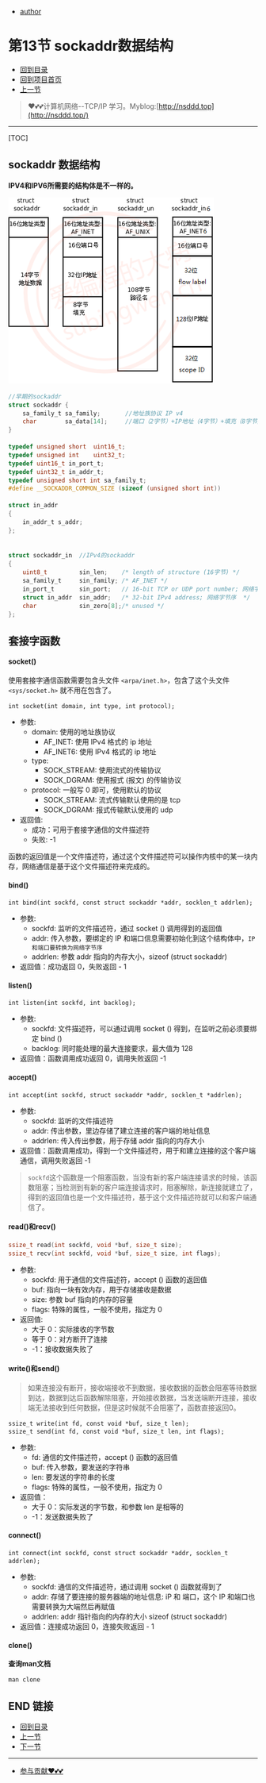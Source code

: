 + [author](https://github.com/3293172751)

# 第13节 sockaddr数据结构

+ [回到目录](../README.md)
+ [回到项目首页](../../README.md)
+ [上一节](12.md)
> ❤️💕💕计算机网络--TCP/IP 学习。Myblog:[http://nsddd.top](http://nsddd.top/)
---
[TOC]

## sockaddr 数据结构

**IPV4和IPV6所需要的结构体是不一样的。**



![img](assets/sockaddr.png)





```c
//早期的sockaddr
struct sockaddr {
	sa_family_t sa_family;       //地址族协议 IP v4   
	char        sa_data[14];     //端口（2字节）+IP地址（4字节）+填充（8字节）
}

typedef unsigned short  uint16_t;
typedef unsigned int    uint32_t;
typedef uint16_t in_port_t;
typedef uint32_t in_addr_t;
typedef unsigned short int sa_family_t;
#define __SOCKADDR_COMMON_SIZE (sizeof (unsigned short int))

struct in_addr
{
    in_addr_t s_addr;
};  


struct sockaddr_in	//IPv4的sockaddr
{
	uint8_t 		sin_len;	/* length of structure (16字节) */
	sa_family_t 	sin_family;	/* AF_INET */
	in_port_t 		sin_port;	// 16-bit TCP or UDP port number; 网络字节序 ==> 大端 
	struct in_addr 	sin_addr;	/* 32-bit IPv4 address; 网络字节序  */
	char			sin_zero[8];/* unused */
};
```



## 套接字函数

#### socket()

使用套接字通信函数需要包含头文件 `<arpa/inet.h>`，包含了这个头文件 `<sys/socket.h>` 就不用在包含了。

```
int socket(int domain, int type, int protocol);
```

- 参数:
  - domain: 使用的地址族协议
    - AF_INET: 使用 IPv4 格式的 ip 地址
    - AF_INET6: 使用 IPv4 格式的 ip 地址
  - type:
    - SOCK_STREAM: 使用流式的传输协议
    - SOCK_DGRAM: 使用报式 (报文) 的传输协议
  - protocol: 一般写 0 即可，使用默认的协议
    - SOCK_STREAM: 流式传输默认使用的是 tcp
    - SOCK_DGRAM: 报式传输默认使用的 udp
- 返回值:
  - 成功：可用于套接字通信的文件描述符
  - 失败: -1

函数的返回值是一个文件描述符，通过这个文件描述符可以操作内核中的某一块内存，网络通信是基于这个文件描述符来完成的。



#### bind()

```
int bind(int sockfd, const struct sockaddr *addr, socklen_t addrlen);
```

- 参数:
  - sockfd: 监听的文件描述符，通过 socket () 调用得到的返回值
  - addr: 传入参数，要绑定的 IP 和端口信息需要初始化到这个结构体中，`IP和端口要转换为网络字节序`
  - addrlen: 参数 addr 指向的内存大小，sizeof (struct sockaddr)
- 返回值：成功返回 0，失败返回 - 1



#### listen()

```
int listen(int sockfd, int backlog);
```

- 参数:
  - sockfd: 文件描述符，可以通过调用 socket () 得到，在监听之前必须要绑定 bind ()
  - backlog: 同时能处理的最大连接要求，最大值为 128
- 返回值：函数调用成功返回 0，调用失败返回 -1



#### accept()

```
int accept(int sockfd, struct sockaddr *addr, socklen_t *addrlen);
```

- 参数:
  - sockfd: 监听的文件描述符
  - addr: 传出参数，里边存储了建立连接的客户端的地址信息
  - addrlen: 传入传出参数，用于存储 addr 指向的内存大小
- 返回值：函数调用成功，得到一个文件描述符，用于和建立连接的这个客户端通信，调用失败返回 -1

> `sockfd`这个函数是一个阻塞函数，当没有新的客户端连接请求的时候，该函数阻塞；当检测到有新的客户端连接请求时，阻塞解除，新连接就建立了，得到的返回值也是一个文件描述符，基于这个文件描述符就可以和客户端通信了。



#### read()和recv()

```c
ssize_t read(int sockfd, void *buf, size_t size);
ssize_t recv(int sockfd, void *buf, size_t size, int flags);
```

- 参数:
  - sockfd: 用于通信的文件描述符，accept () 函数的返回值
  - buf: 指向一块有效内存，用于存储接收是数据
  - size: 参数 buf 指向的内存的容量
  - flags: 特殊的属性，一般不使用，指定为 0
- 返回值:
  - 大于 0：实际接收的字节数
  - 等于 0：对方断开了连接
  - -1：接收数据失败了



#### write()和send()

> 如果连接没有断开，接收端接收不到数据，接收数据的函数会阻塞等待数据到达，数据到达后函数解除阻塞，开始接收数据，当发送端断开连接，接收端无法接收到任何数据，但是这时候就不会阻塞了，函数直接返回0。

```
ssize_t write(int fd, const void *buf, size_t len);
ssize_t send(int fd, const void *buf, size_t len, int flags);
```

- 参数:
  - fd: 通信的文件描述符，accept () 函数的返回值
  - buf: 传入参数，要发送的字符串
  - len: 要发送的字符串的长度
  - flags: 特殊的属性，一般不使用，指定为 0
- 返回值：
  - 大于 0：实际发送的字节数，和参数 len 是相等的
  - -1：发送数据失败了



#### connect()

```
int connect(int sockfd, const struct sockaddr *addr, socklen_t addrlen);
```

- 参数:
  - sockfd: 通信的文件描述符，通过调用 socket () 函数就得到了
  - addr: 存储了要连接的服务器端的地址信息: iP 和 端口，这个 IP 和端口也需要转换为大端然后再赋值
  - addrlen: addr 指针指向的内存的大小 sizeof (struct sockaddr)
- 返回值：连接成功返回 0，连接失败返回 - 1



#### clone()

**查询man文档**

```
man clone 
```





## END 链接
+ [回到目录](../README.md)
+ [上一节](12.md)
+ [下一节](14.md)
---
+ [参与贡献❤️💕💕](https://github.com/3293172751/CS_COURSE/blob/master/Git/git-contributor.md)

